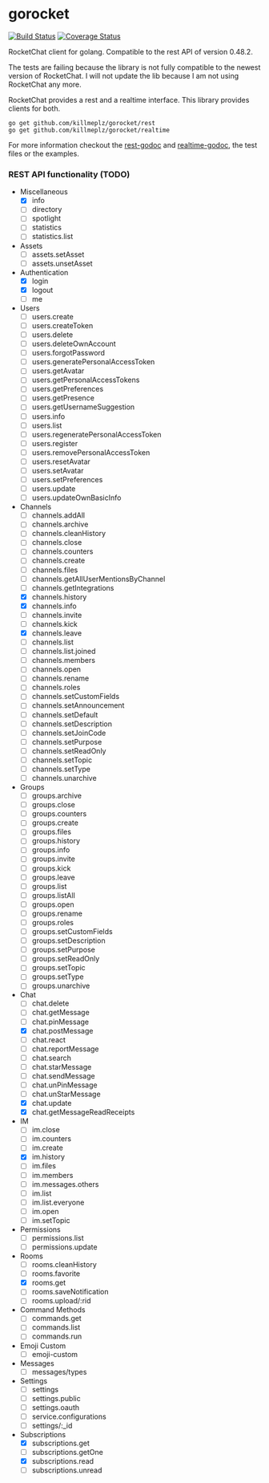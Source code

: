 # gorocket
[![Build Status](https://travis-ci.org/killmeplz/gorocket.svg?branch=master)](https://travis-ci.org/killmeplz/gorocket)
[![Coverage Status](https://coveralls.io/repos/github/killmeplz/gorocket/badge.svg?branch=master)](https://coveralls.io/github/killmeplz/gorocket?branch=master)

RocketChat client for golang. Compatible to the rest API of version 0.48.2.

The tests are failing because the library is not fully compatible to the newest version of RocketChat.
I will not update the lib because I am not using RocketChat any more.

RocketChat provides a rest and a realtime interface. This library provides clients for both.

```
go get github.com/killmeplz/gorocket/rest
go get github.com/killmeplz/gorocket/realtime
```

For more information checkout the [rest-godoc](https://godoc.org/github.com/killmeplz/gorocket/rest) and [realtime-godoc](https://godoc.org/github.com/killmeplz/gorocket/realtime), the test files or the examples.


### REST API functionality (TODO)
- Miscellaneous
    - [X] info
    - [ ] directory
    - [ ] spotlight
    - [ ] statistics
    - [ ] statistics.list
- Assets
    - [ ] assets.setAsset
    - [ ] assets.unsetAsset
- Authentication
    - [X] login
    - [X] logout
    - [ ] me
- Users
    - [ ] users.create
    - [ ] users.createToken
    - [ ] users.delete
    - [ ] users.deleteOwnAccount
    - [ ] users.forgotPassword
    - [ ] users.generatePersonalAccessToken
    - [ ] users.getAvatar
    - [ ] users.getPersonalAccessTokens
    - [ ] users.getPreferences
    - [ ] users.getPresence
    - [ ] users.getUsernameSuggestion
    - [ ] users.info
    - [ ] users.list
    - [ ] users.regeneratePersonalAccessToken
    - [ ] users.register
    - [ ] users.removePersonalAccessToken
    - [ ] users.resetAvatar
    - [ ] users.setAvatar
    - [ ] users.setPreferences
    - [ ] users.update
    - [ ] users.updateOwnBasicInfo
- Channels
	- [ ] channels.addAll
	- [ ] channels.archive
	- [ ] channels.cleanHistory
	- [ ] channels.close
	- [ ] channels.counters
	- [ ] channels.create
	- [ ] channels.files
	- [ ] channels.getAllUserMentionsByChannel
	- [ ] channels.getIntegrations
	- [X] channels.history
	- [X] channels.info
	- [ ] channels.invite
	- [ ] channels.kick
	- [X] channels.leave
	- [ ] channels.list
	- [ ] channels.list.joined
	- [ ] channels.members
	- [ ] channels.open
	- [ ] channels.rename
	- [ ] channels.roles
	- [ ] channels.setCustomFields
	- [ ] channels.setAnnouncement
	- [ ] channels.setDefault
	- [ ] channels.setDescription
	- [ ] channels.setJoinCode
	- [ ] channels.setPurpose
	- [ ] channels.setReadOnly
	- [ ] channels.setTopic
	- [ ] channels.setType
	- [ ] channels.unarchive
- Groups
	- [ ] groups.archive
	- [ ] groups.close
	- [ ] groups.counters
	- [ ] groups.create
	- [ ] groups.files
	- [ ] groups.history
	- [ ] groups.info
	- [ ] groups.invite
	- [ ] groups.kick
	- [ ] groups.leave
	- [ ] groups.list
	- [ ] groups.listAll
	- [ ] groups.open
	- [ ] groups.rename
	- [ ] groups.roles
	- [ ] groups.setCustomFields
	- [ ] groups.setDescription
	- [ ] groups.setPurpose
	- [ ] groups.setReadOnly
	- [ ] groups.setTopic
	- [ ] groups.setType
	- [ ] groups.unarchive
- Chat
	- [ ] chat.delete
	- [ ] chat.getMessage
	- [ ] chat.pinMessage
	- [X] chat.postMessage
	- [ ] chat.react
	- [ ] chat.reportMessage
	- [ ] chat.search
	- [ ] chat.starMessage
	- [ ] chat.sendMessage
	- [ ] chat.unPinMessage
	- [ ] chat.unStarMessage
	- [X] chat.update
	- [X] chat.getMessageReadReceipts
- IM
	- [ ] im.close
	- [ ] im.counters
	- [ ] im.create
	- [X] im.history
	- [ ] im.files
	- [ ] im.members
	- [ ] im.messages.others
	- [ ] im.list
	- [ ] im.list.everyone
	- [ ] im.open
	- [ ] im.setTopic
- Permissions
    - [ ] permissions.list
    - [ ] permissions.update
- Rooms
	- [ ] rooms.cleanHistory
	- [ ] rooms.favorite
	- [X] rooms.get
	- [ ] rooms.saveNotification
	- [ ] rooms.upload/:rid
- Command Methods
    - [ ] commands.get
    - [ ] commands.list
    - [ ] commands.run
- Emoji Custom
    - [ ] emoji-custom
- Messages
    - [ ] messages/types
- Settings
    - [ ] settings
	- [ ] settings.public
	- [ ] settings.oauth
	- [ ] service.configurations
    - [ ] settings/:_id
- Subscriptions
	- [X] subscriptions.get
	- [ ] subscriptions.getOne
	- [X] subscriptions.read
	- [ ] subscriptions.unread
